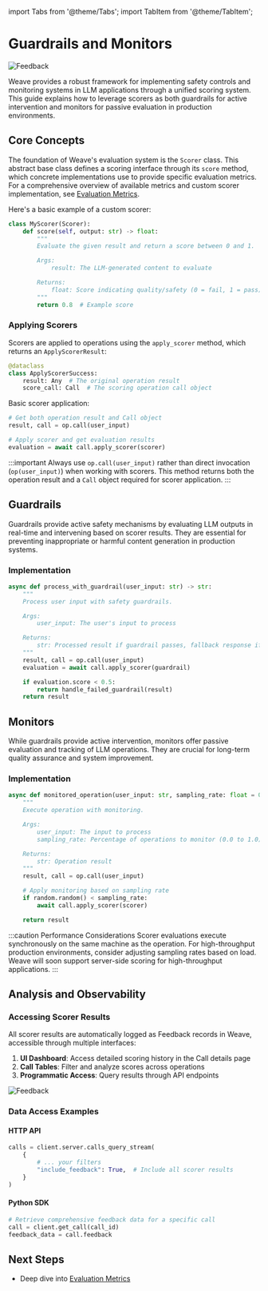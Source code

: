 import Tabs from '@theme/Tabs';
import TabItem from '@theme/TabItem';

# Guardrails and Monitors

![Feedback](./../../../static/img/guardrails_scorers.png)

Weave provides a robust framework for implementing safety controls and monitoring systems in LLM applications through a unified scoring system. This guide explains how to leverage scorers as both guardrails for active intervention and monitors for passive evaluation in production environments.

## Core Concepts

The foundation of Weave's evaluation system is the `Scorer` class. This abstract base class defines a scoring interface through its `score` method, which concrete implementations use to provide specific evaluation metrics. For a comprehensive overview of available metrics and custom scorer implementation, see [Evaluation Metrics](./scorers.md).

Here's a basic example of a custom scorer:

```python
class MyScorer(Scorer):
    def score(self, output: str) -> float:
        """
        Evaluate the given result and return a score between 0 and 1.

        Args:
            result: The LLM-generated content to evaluate

        Returns:
            float: Score indicating quality/safety (0 = fail, 1 = pass)
        """
        return 0.8  # Example score
```

### Applying Scorers

Scorers are applied to operations using the `apply_scorer` method, which returns an `ApplyScorerResult`:

```python
@dataclass
class ApplyScorerSuccess:
    result: Any  # The original operation result
    score_call: Call  # The scoring operation call object
```

Basic scorer application:

```python
# Get both operation result and Call object
result, call = op.call(user_input)

# Apply scorer and get evaluation results
evaluation = await call.apply_scorer(scorer)
```

:::important
Always use `op.call(user_input)` rather than direct invocation (`op(user_input)`) when working with scorers. This method returns both the operation result and a `Call` object required for scorer application.
:::

## Guardrails

Guardrails provide active safety mechanisms by evaluating LLM outputs in real-time and intervening based on scorer results. They are essential for preventing inappropriate or harmful content generation in production systems.

### Implementation

```python
async def process_with_guardrail(user_input: str) -> str:
    """
    Process user input with safety guardrails.

    Args:
        user_input: The user's input to process

    Returns:
        str: Processed result if guardrail passes, fallback response if it fails
    """
    result, call = op.call(user_input)
    evaluation = await call.apply_scorer(guardrail)

    if evaluation.score < 0.5:
        return handle_failed_guardrail(result)
    return result
```

## Monitors

While guardrails provide active intervention, monitors offer passive evaluation and tracking of LLM operations. They are crucial for long-term quality assurance and system improvement.

### Implementation

```python
async def monitored_operation(user_input: str, sampling_rate: float = 0.25) -> str:
    """
    Execute operation with monitoring.

    Args:
        user_input: The input to process
        sampling_rate: Percentage of operations to monitor (0.0 to 1.0)

    Returns:
        str: Operation result
    """
    result, call = op.call(user_input)

    # Apply monitoring based on sampling rate
    if random.random() < sampling_rate:
        await call.apply_scorer(scorer)

    return result
```

:::caution Performance Considerations
Scorer evaluations execute synchronously on the same machine as the operation. For high-throughput production environments, consider adjusting sampling rates based on load. Weave will soon support server-side scoring for high-throughput applications.
:::

## Analysis and Observability

### Accessing Scorer Results

All scorer results are automatically logged as Feedback records in Weave, accessible through multiple interfaces:

1. **UI Dashboard**: Access detailed scoring history in the Call details page
2. **Call Tables**: Filter and analyze scores across operations
3. **Programmatic Access**: Query results through API endpoints

![Feedback](./../../../static/img/guardrails_scorers.png)

### Data Access Examples

#### HTTP API
```python
calls = client.server.calls_query_stream(
    {
        # ... your filters
        "include_feedback": True,  # Include all scorer results
    }
)
```

#### Python SDK
```python
# Retrieve comprehensive feedback data for a specific call
call = client.get_call(call_id)
feedback_data = call.feedback
```

## Next Steps

- Deep dive into [Evaluation Metrics](./scorers.md)
